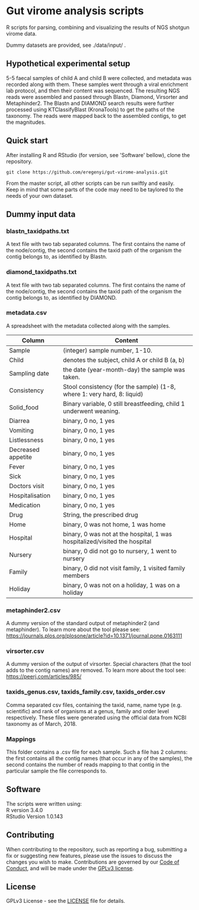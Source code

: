 # Gut virome analysis scripts

R scripts for parsing, combining and visualizing the results of NGS shotgun virome data. 

Dummy datasets are provided, see ./data/input/ . 

## Hypothetical experimental setup

5-5 faecal samples of child A and child B were collected, and metadata was recorded along with them. These samples went through a viral enrichment lab protocol, and then their content was sequenced. The resulting NGS reads were assembled and passed through Blastn, Diamond, Virsorter and Metaphinder2. The Blastn and DIAMOND search results were further processed using KTClassifyBlast (KronaTools) to get the paths of the taxonomy. The reads were mapped back to the assembled contigs, to get the magnitudes. 

## Quick start

After installing R and RStudio (for version, see 'Software' bellow), clone the repository. <br />

```git clone https://github.com/eregenyi/gut-virome-analysis.git```

From the master script, all other scripts can be run swiftly and easily. <br />
Keep in mind that some parts of the code may need to be taylored to the needs of your own dataset. 

## Dummy input data

### blastn_taxidpaths.txt

A text file with two tab separated columns. The first contains the name of the node/contig, the second contains the taxid path of the organism the contig belongs to, as identified by Blastn.

### diamond_taxidpaths.txt

A text file with two tab separated columns. The first contains the name of the node/contig, the second contains the taxid path of the organism the contig belongs to, as identified by DIAMOND.

### metadata.csv

A spreadsheet with the metadata collected along with the samples. 


| Column | Content |
| --- | --- |
| Sample  |   (integer) sample number, 1-10. |
| Child  |   denotes the subject, child A or child B (a, b)   |
| Sampling date  |   the date (year-month-day) the sample was taken.   |
| Consistency  |   Stool consistency (for the sample) (1-8, where 1: very hard, 8: liquid)   |
| Solid_food  |   Binary variable, 0 still breastfeeding, child 1 underwent weaning.   |
| Diarrea  |   binary, 0 no, 1 yes   |
| Vomiting  |   binary, 0 no, 1 yes   |
| Listlessness  |   binary, 0 no, 1 yes   |
| Decreased appetite  |   binary, 0 no, 1 yes   |
| Fever  |   binary, 0 no, 1 yes   |
| Sick  |   binary, 0 no, 1 yes   |
| Doctors visit  |   binary, 0 no, 1 yes   |
| Hospitalisation  |   binary, 0 no, 1 yes   |
| Medication  |   binary, 0 no, 1 yes   |
| Drug  |  String, the prescribed drug   |
| Home  |  binary, 0 was not home, 1 was home   |
| Hospital  |  binary, 0 was not at the hospital, 1 was hospitalized/visited the hospital   |
| Nursery  |  binary, 0 did not go to nursery, 1 went to nursery   |
| Family  |  binary, 0 did not visit family, 1 visited family members   |
| Holiday  |  binary, 0 was not on a holiday, 1 was on a holiday  |

### metaphinder2.csv

A dummy version of the standard output of metaphinder2 (and metaphinder). To learn more about the tool please see: https://journals.plos.org/plosone/article?id=10.1371/journal.pone.0163111

### virsorter.csv

A dummy version of the output of virsorter. Special characters (that the tool adds to the contig names) are removed. To learn more about the tool see: https://peerj.com/articles/985/

### taxids_genus.csv, taxids_family.csv, taxids_order.csv

Comma separated csv files, containing the taxid, name, name type (e.g. scientific) and rank of organisms at a genus, family and order level respectively. These files were generated using the official data from NCBI taxonomy as of March, 2018. 

### Mappings

This folder contains a .csv file for each sample. Such a file has 2 columns: the first contains all the contig names (that occur in any of the samples), the second contains the number of reads mapping to that contig in the particular sample the file corresponds to.

## Software

The scripts were written using: <br />
R version 3.4.0 <br />
RStudio Version 1.0.143

## Contributing

When contributing to the repository, such as reporting a bug, submitting a fix or suggesting new features, please use the issues to discuss the changes you wish to make. Contributions are governed by our [Code of Conduct](https://github.com/eregenyi/gut-virome-analysis/blob/master/CODE_OF_CONDUCT.md), and will be made under the [GPLv3 license](https://github.com/eregenyi/gut-virome-analysis/blob/master/LICENSE). 

## License

GPLv3 License - see the [LICENSE](https://github.com/eregenyi/gut-virome-analysis/blob/master/LICENSE) file for details.
